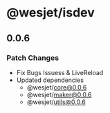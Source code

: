 # @wesjet/isdev

## 0.0.6

### Patch Changes

- Fix Bugs Issuess & LiveReload
- Updated dependencies
  - @wesjet/core@0.0.6
  - @wesjet/maker@0.0.6
  - @wesjet/utils@0.0.6

